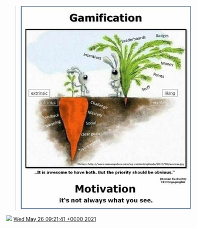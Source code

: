 > ![](../../media/1397483066642345986-E2Tbbf6XIAANfSR.png)

<img src="../../media/tweet.ico" width="12" /> [Wed May 26 09:21:41 +0000 2021](https://twitter.com/DromerDenker/status/1397483066642345986)